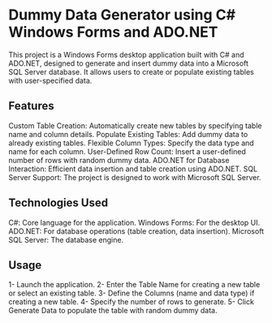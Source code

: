 # Dummy Data Generator using C# Windows Forms and ADO.NET
This project is a Windows Forms desktop application built with C# and ADO.NET, designed to generate and insert dummy data into a Microsoft SQL Server database. It allows users to create or populate existing tables with user-specified data.

## Features
Custom Table Creation: Automatically create new tables by specifying table name and column details.
Populate Existing Tables: Add dummy data to already existing tables.
Flexible Column Types: Specify the data type and name for each column.
User-Defined Row Count: Insert a user-defined number of rows with random dummy data.
ADO.NET for Database Interaction: Efficient data insertion and table creation using ADO.NET.
SQL Server Support: The project is designed to work with Microsoft SQL Server.

## Technologies Used
C#: Core language for the application.
Windows Forms: For the desktop UI.
ADO.NET: For database operations (table creation, data insertion).
Microsoft SQL Server: The database engine.

## Usage
1- Launch the application.
2- Enter the Table Name for creating a new table or select an existing table.
3- Define the Columns (name and data type) if creating a new table.
4- Specify the number of rows to generate.
5- Click Generate Data to populate the table with random dummy data.
